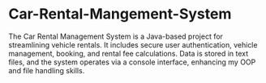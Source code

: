 # Car-Rental-Mangement-System
The Car Rental Management System is a Java-based project for streamlining vehicle rentals. It includes secure user authentication, vehicle management, booking, and rental fee calculations. Data is stored in text files, and the system operates via a console interface, enhancing my OOP and file handling skills.
